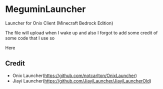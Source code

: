 # MeguminLauncher
Launcher for Onix Client (Minecraft Bedrock Edition)

The file will upload when I wake up and also I forgot to add some credit of some code that I use so

Here

## Credit 

- Onix Launcher(https://github.com/notcarlton/OnixLauncher)
- Jiayi Launcher(https://github.com/JiayiLauncher/JiayiLauncherOld)
